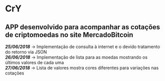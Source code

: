 # CrY
APP desenvolvido para acompanhar as cotações de criptomoedas no site MercadoBitcoin
-------------------------------------------------------------------------------------
_**25/06/2018**_ -> Implementação de consulta à internet e o devido tratamento do retorno via JSON  
_**26/06/2018**_ -> Implementação de lista para as moedas mostrando os últimos valores de cada uma  
_**27/06/2018**_ -> Lista de valores mostra cores diferentes para variações nas cotações

